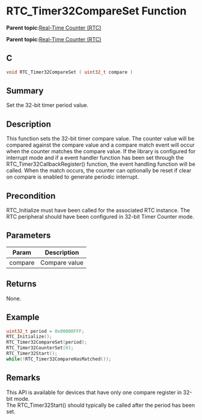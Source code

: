 # RTC\_Timer32CompareSet Function

**Parent topic:**[Real-Time Counter \(RTC\)](GUID-3578D06D-FEC5-4769-ADC7-0D46730CD973.md)

**Parent topic:**[Real-Time Counter \(RTC\)](GUID-C95E1695-55CC-4546-9F2C-315F5C908FC1.md)

## C

```c
void RTC_Timer32CompareSet ( uint32_t compare )
```

## Summary

Set the 32-bit timer period value.

## Description

This function sets the 32-bit timer compare value. The counter value will be compared against the compare value and a compare match event will occur when the counter matches the compare value. If the library is configured for interrupt mode and if a event handler function has been set through the RTC\_Timer32CallbackRegister\(\) function, the event handling function will be called. When the match occurs, the counter can optionally be reset if clear on compare is enabled to generate periodic interrupt.

## Precondition

RTC\_Initialize must have been called for the associated RTC instance. The RTC peripheral should have been configured in 32-bit Timer Counter mode.

## Parameters

|Param|Description|
|-----|-----------|
|compare|Compare value|

## Returns

None.

## Example

```c
uint32_t period = 0x00000FFF;
RTC_Initialize();
RTC_Timer32CompareSet(period);
RTC_Timer32CounterSet(0);
RTC_Timer32Start();
while(!RTC_Timer32CompareHasMatched());
```

## Remarks

This API is available for devices that have only one compare register in 32-bit mode.<br />The RTC\_Timer32Start\(\) should typically be called after the period has been set.

